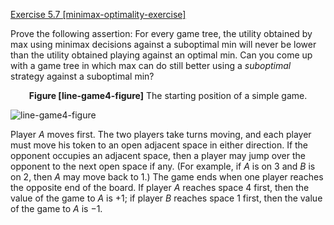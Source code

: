 [Exercise 5.7 \[minimax-optimality-exercise\]](ex_7/)

Prove the following assertion: For every
game tree, the utility obtained by max using minimax
decisions against a suboptimal min will never be lower than
the utility obtained playing against an optimal min. Can
you come up with a game tree in which max can do still
better using a *suboptimal* strategy against a suboptimal
min?

<center>
<b id="line-game4-figure">Figure [line-game4-figure]</b> The starting position of a simple game.
</center>

![line-game4-figure](http://nalinc.github.io/aima-exercises/Jupyter%20notebook/figures/line-game4.svg)

Player $A$ moves first. The two players take turns moving, and each
player must move his token to an open adjacent space in either
direction.  If the opponent occupies an adjacent space, then a player
may jump over the opponent to the next open space if any. (For
example, if $A$ is on 3 and $B$ is on 2, then $A$ may move back to 1.)
The game ends when one player reaches the opposite end of the board.
If player $A$ reaches space 4 first, then the value of the game to $A$
is $+1$; if player $B$ reaches space 1 first, then the value of the
game to $A$ is $-1$.
